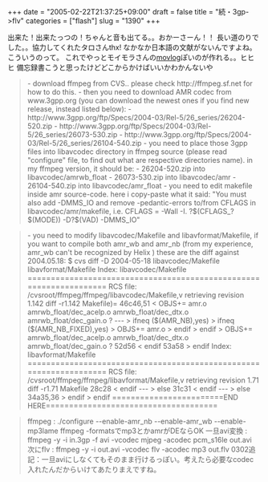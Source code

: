 +++
date = "2005-02-22T21:37:25+09:00"
draft = false
title = "続・3gp-&gt;flv"
categories = ["flash"]
slug = "1390"
+++

出来た！出来たっつの！ちゃんと音も出てる。。おかーさーん！！
長い道のりでした。。協力してくれたタロさんthx!
なかなか日本語の文献がないんですよね。こういうのって。
これでやっとモイモラさんの<a href="http://vgzh.dtdns.net/mt/mvlog.php" target="_blank">movlog</a>ぽいのが作れる。。ヒヒヒ
備忘録書こうと思ったけどどこからかけばいいかわかんないや
<blockquote>
- download ffmpeg from CVS.. please check http://ffmpeg.sf.net for how to do this.
- then you need to download AMR codec from www.3gpp.org (you can download the newest ones if you find new release, instead listed below):
- http://www.3gpp.org/ftp/Specs/2004-03/Rel-5/26_series/26204-520.zip
- http://www.3gpp.org/ftp/Specs/2004-03/Rel-5/26_series/26073-530.zip
- http://www.3gpp.org/ftp/Specs/2004-03/Rel-5/26_series/26104-540.zip
- you need to place those 3gpp files into libavcodec directory in ffmpeg source
(please read "configure" file, to find out what are respective directories name). in my ffmpeg version, it should be:
- 26204-520.zip into libavcodec/amrwb_float
- 26073-530.zip into libavcodec/amr
- 26104-540.zip into libavcodec/amr_float
- you need to edit makefile inside amr source-code. here i copy-paste what it said:
"You must also add -DMMS_IO and remove -pedantic-errors to/from CFLAGS in libavcodec/amr/makefile,
i.e. CFLAGS = -Wall -I. ?&#36;(CFLAGS_?&#36;(MODE)) -D?&#36;(VAD) -DMMS_IO"
</blockquote>
<blockquote>
- you need to modify libavcodec/Makefile and libavformat/Makefile,
if you want to compile both amr_wb and amr_nb (from my experience, amr_wb can't be recognized by Helix
) these are the diff against 2004.05.18:
&#36; cvs diff -D 2004-05-18 libavcodec/Makefile libavformat/Makefile
Index: libavcodec/Makefile
===================================================================
RCS file: /cvsroot/ffmpeg/ffmpeg/libavcodec/Makefile,v
retrieving revision 1.142
diff -r1.142 Makefile)=
46c46,51
< OBJS+= amr.o amrwb_float/dec_acelp.o amrwb_float/dec_dtx.o amrwb_float/dec_gain.o ?
---
> ifneq (&#36;(AMR_NB),yes)
> ifneq (&#36;(AMR_NB_FIXED),yes)
> OBJS+= amr.o
> endif
> endif
> OBJS+= amrwb_float/dec_acelp.o amrwb_float/dec_dtx.o amrwb_float/dec_gain.o ?
52d56
< endif
53a58
> endif
Index: libavformat/Makefile
===================================================================
RCS file: /cvsroot/ffmpeg/ffmpeg/libavformat/Makefile,v
retrieving revision 1.71
diff -r1.71 Makefile
28c28
< endif
---
> else
31c31
< endif
---
> else
34a35,36
> endif
> endif
========================END HERE=====================================
</blockquote>
<blockquote>
ffmpeg : ./configure --enable-amr_nb --enable-amr_wb --enable-mp3lame
ffmpeg -formatsでmp3とかamrがDEならOK
一旦avi変換 : ffmpeg -y -i in.3gp -f avi -vcodec mjpeg -acodec pcm_s16le out.avi
次にflv : ffmpeg -y -i out.avi -vcodec flv -acodec mp3 out.flv
0302追記：一旦aviにしなくてもそのまま行けるっぽい。考えたら必要なcodec入れたんだからいけてあたりまえですね。
</blockquote>
